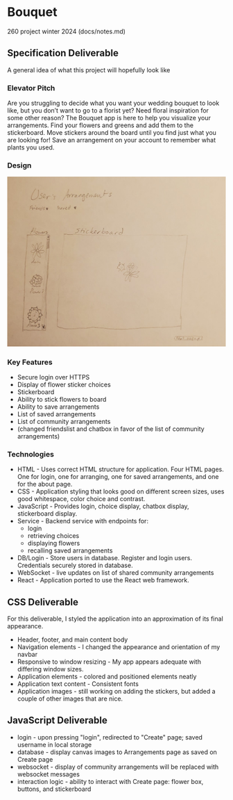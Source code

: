 # Bouquet
260 project winter 2024
 (docs/notes.md)
## Specification Deliverable
A general idea of what this project will hopefully look like
### Elevator Pitch
Are you struggling to decide what you want your wedding bouquet to look like, but you don’t want to go to a florist yet? Need floral inspiration for some other reason? The Bouquet app is here to help you visualize your arrangements. Find your flowers and greens and add them to the stickerboard. Move stickers around the board until you find just what you are looking for! Save an arrangement on your account to remember what plants you used.
### Design
![initial draft](img.png)
### Key Features
+ Secure login over HTTPS
+ Display of flower sticker choices
+ Stickerboard
+ Ability to stick flowers to board
+ Ability to save arrangements
+ List of saved arrangements
+ List of community arrangements
+ (changed friendslist and chatbox in favor of the list of community arrangements)
### Technologies
+ HTML - Uses correct HTML structure for application. Four HTML pages. One for login, one for arranging, one for saved arrangements, and one for the about page.
+ CSS - Application styling that looks good on different screen sizes, uses good whitespace, color choice and contrast.
+ JavaScript - Provides login, choice display, chatbox display, stickerboard display.
+ Service - Backend service with endpoints for:
  + login
  + retrieving choices
  + displaying flowers
  + recalling saved arrangements
+ DB/Login - Store users in database. Register and login users. Credentials securely stored in database.
+ WebSocket - live updates on list of shared community arrangements
+ React - Application ported to use the React web framework.
 
## CSS Deliverable
For this deliverable, I styled the application into an approximation of its final appearance.
+ Header, footer, and main content body
+ Navigation elements - I changed the appearance and orientation of my navbar
+ Responsive to window resizing - My app appears adequate with differing window sizes.
+ Application elements - colored and positioned elements neatly
+ Application text content - Consistent fonts
+ Application images - still working on adding the stickers, but added a couple of other images that are nice.

## JavaScript Deliverable
+ login - upon pressing "login", redirected to "Create" page; saved username in local storage
+ database - display canvas images to Arrangements page as saved on Create page
+ websocket - display of community arrangements will be replaced with websocket messages
+ interaction logic - ability to interact with Create page: flower box, buttons, and stickerboard